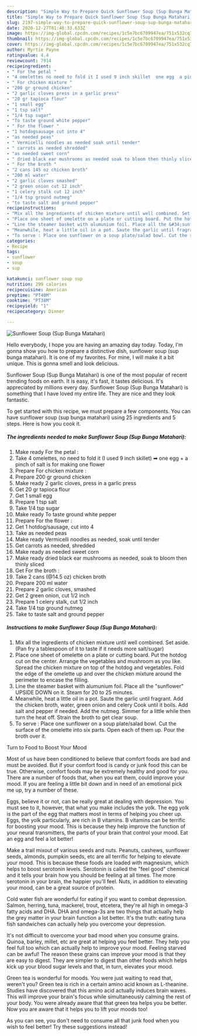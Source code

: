 ```yaml
---
description: "Simple Way to Prepare Quick Sunflower Soup (Sup Bunga Matahari)"
title: "Simple Way to Prepare Quick Sunflower Soup (Sup Bunga Matahari)"
slug: 2197-simple-way-to-prepare-quick-sunflower-soup-sup-bunga-matahari
date: 2020-12-27T01:48:33.633Z
image: https://img-global.cpcdn.com/recipes/1c5e7bc6709947ea/751x532cq70/sunflower-soup-sup-bunga-matahari-recipe-main-photo.jpg
thumbnail: https://img-global.cpcdn.com/recipes/1c5e7bc6709947ea/751x532cq70/sunflower-soup-sup-bunga-matahari-recipe-main-photo.jpg
cover: https://img-global.cpcdn.com/recipes/1c5e7bc6709947ea/751x532cq70/sunflower-soup-sup-bunga-matahari-recipe-main-photo.jpg
author: Myrtie Payne
ratingvalue: 4.4
reviewcount: 7914
recipeingredient:
- " For the petal "
- "4 omelettes no need to fold it I used 9 inch skillet  one egg  a pinch of salt is for making one flower"
- " For chicken mixture "
- "200 gr ground chicken"
- "2 garlic cloves press in a garlic press"
- "20 gr tapioca flour"
- "1 small egg"
- "1 tsp salt"
- "1/4 tsp sugar"
- "To taste ground white pepper"
- " For the flower "
- "1 hotdogsausage cut into 4"
- "as needed peas"
- " Vermicelli noodles as needed soak until tender"
- " carrots as needed shredded"
- "as needed sweet corn"
- " dried black ear mushrooms as needed soak to bloom then thinly sliced"
- " For the broth "
- "2 cans 145 oz chicken broth"
- "200 ml water"
- "2 garlic cloves smashed"
- "2 green onion cut 12 inch"
- "1 celery stalk cut 12 inch"
- "1/4 tsp ground nutmeg"
- "to taste salt and ground pepper"
recipeinstructions:
- "Mix all the ingredients of chicken mixture until well combined. Set aside. (Pan fry a tablespoon of it to taste if it needs more salt/sugar)"
- "Place one sheet of omelette on a plate or cutting board. Put the hotdog cut on the center. Arrange the vegetables and mushroom as you like. Spread the chicken mixture on top of the hotdog and vegetables. Fold the edge of the omelette up and over the chicken mixture around the perimeter to encase the filling."
- "Line the steamer basket with alumunium foil. Place all the &#34;sunflower&#34; UPSIDE DOWN on it. Steam for 20 to 25 minutes."
- "Meanwhile, heat a little oil in a pot. Saute the garlic until fragrant. Add the chicken broth, water, green onion and celery Cook until it boils. Add salt and pepper if needed. Add the nutmeg. Simmer for a little while then turn the heat off. Strain the broth to get clear soup."
- "To serve : Place one sunflower on a soup plate/salad bowl. Cut the surface of the omelette into six parts. Open each of them up. Pour the broth over it."
categories:
- Recipe
tags:
- sunflower
- soup
- sup

katakunci: sunflower soup sup 
nutrition: 299 calories
recipecuisine: American
preptime: "PT40M"
cooktime: "PT38M"
recipeyield: "1"
recipecategory: Dinner

---
```



![Sunflower Soup (Sup Bunga Matahari)](https://img-global.cpcdn.com/recipes/1c5e7bc6709947ea/751x532cq70/sunflower-soup-sup-bunga-matahari-recipe-main-photo.jpg)

Hello everybody, I hope you are having an amazing day today. Today, I'm gonna show you how to prepare a distinctive dish, sunflower soup (sup bunga matahari). It is one of my favorites. For mine, I will make it a bit unique. This is gonna smell and look delicious.

Sunflower Soup (Sup Bunga Matahari) is one of the most popular of recent trending foods on earth. It is easy, it's fast, it tastes delicious. It's appreciated by millions every day. Sunflower Soup (Sup Bunga Matahari) is something that I have loved my entire life. They are nice and they look fantastic.




To get started with this recipe, we must prepare a few components. You can have sunflower soup (sup bunga matahari) using 25 ingredients and 5 steps. Here is how you cook it.

<!--inarticleads1-->

##### The ingredients needed to make Sunflower Soup (Sup Bunga Matahari):

1. Make ready  For the petal :
1. Take 4 omelettes, no need to fold it (I used 9 inch skillet) ➡ one egg + a pinch of salt is for making one flower
1. Prepare  For chicken mixture :
1. Prepare 200 gr ground chicken
1. Make ready 2 garlic cloves, press in a garlic press
1. Get 20 gr tapioca flour
1. Get 1 small egg
1. Prepare 1 tsp salt
1. Take 1/4 tsp sugar
1. Make ready To taste ground white pepper
1. Prepare  For the flower :
1. Get 1 hotdog/sausage, cut into 4
1. Take as needed peas
1. Make ready  Vermicelli noodles as needed, soak until tender
1. Get  carrots as needed, shredded
1. Make ready as needed sweet corn
1. Make ready  dried black ear mushrooms as needed, soak to bloom then thinly sliced
1. Get  For the broth :
1. Take 2 cans (@14.5 oz) chicken broth
1. Prepare 200 ml water
1. Prepare 2 garlic cloves, smashed
1. Get 2 green onion, cut 1/2 inch
1. Prepare 1 celery stalk, cut 1/2 inch
1. Take 1/4 tsp ground nutmeg
1. Take to taste salt and ground pepper




<!--inarticleads2-->

##### Instructions to make Sunflower Soup (Sup Bunga Matahari):

1. Mix all the ingredients of chicken mixture until well combined. Set aside. (Pan fry a tablespoon of it to taste if it needs more salt/sugar)
1. Place one sheet of omelette on a plate or cutting board. Put the hotdog cut on the center. Arrange the vegetables and mushroom as you like. Spread the chicken mixture on top of the hotdog and vegetables. Fold the edge of the omelette up and over the chicken mixture around the perimeter to encase the filling.
1. Line the steamer basket with alumunium foil. Place all the &#34;sunflower&#34; UPSIDE DOWN on it. Steam for 20 to 25 minutes.
1. Meanwhile, heat a little oil in a pot. Saute the garlic until fragrant. Add the chicken broth, water, green onion and celery Cook until it boils. Add salt and pepper if needed. Add the nutmeg. Simmer for a little while then turn the heat off. Strain the broth to get clear soup.
1. To serve : Place one sunflower on a soup plate/salad bowl. Cut the surface of the omelette into six parts. Open each of them up. Pour the broth over it.




Turn to Food to Boost Your Mood


Most of us have been conditioned to believe that comfort foods are bad and must be avoided. But if your comfort food is candy or junk food this can be true. Otherwise, comfort foods may be extremely healthy and good for you. There are a number of foods that, when you eat them, could improve your mood. If you are feeling a little bit down and in need of an emotional pick me up, try a number of these.

Eggs, believe it or not, can be really great at dealing with depression. You must see to it, however, that what you make includes the yolk. The egg yolk is the part of the egg that matters most in terms of helping you cheer up. Eggs, the yolk particularly, are rich in B vitamins. B vitamins can be terrific for boosting your mood. This is because they help improve the function of your neural transmitters, the parts of your brain that control your mood. Eat an egg and feel a lot better!

Make a trail mixout of various seeds and nuts. Peanuts, cashews, sunflower seeds, almonds, pumpkin seeds, etc are all terrific for helping to elevate your mood. This is because these foods are loaded with magnesium, which helps to boost serotonin levels. Serotonin is called the "feel good" chemical and it tells your brain how you should be feeling at all times. The more serotonin in your brain, the happier you'll feel. Nuts, in addition to elevating your mood, can be a great source of protein.

Cold water fish are wonderful for eating if you want to combat depression. Salmon, herring, tuna, mackerel, trout, etcetera, they're all high in omega-3 fatty acids and DHA. DHA and omega-3s are two things that actually help the grey matter in your brain function a lot better. It's the truth: eating tuna fish sandwiches can actually help you overcome your depression. 

It's not difficult to overcome your bad mood when you consume grains. Quinoa, barley, millet, etc are great at helping you feel better. They help you feel full too which can actually help to improve your mood. Feeling starved can be awful! The reason these grains can improve your mood is that they are easy to digest. They are simpler to digest than other foods which helps kick up your blood sugar levels and that, in turn, elevates your mood.

Green tea is wonderful for moods. You were just waiting to read that, weren't you? Green tea is rich in a certain amino acid known as L-theanine. Studies have discovered that this amino acid actually induces brain waves. This will improve your brain's focus while simultaneously calming the rest of your body. You were already aware that that green tea helps you be better. Now you are aware that it helps you to lift your moods too!

As you can see, you don't need to consume all that junk food when you wish to feel better! Try  these suggestions  instead!

